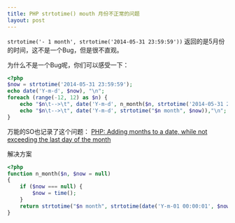 ```yaml
---
title: PHP strtotime() mouth 月份不正常的问题
layout: post
---
```


`strtotime('- 1 month', strtotime('2014-05-31 23:59:59'))`
返回的是5月份的时间，这不是一个Bug，但是很不直观。

为什么不是一个Bug呢，你们可以感受一下：

```php
<?php
$now = strtotime('2014-05-31 23:59:59');
echo date('Y-m-d', $now), "\n";
foreach (range(-12, 12) as $n) {
    echo "$n\t-->\t", date('Y-m-d', n_month($n, strtotime('2014-05-31 23:59:59'))),"\n";
    echo "$n\t-->\t", date('Y-m-d', strtotime("$n month", $now)),"\n";
}
```

万能的SO也记录了这个问题：
[PHP: Adding months to a date, while not exceeding the last day of the month](http://stackoverflow.com/questions/5760262/php-adding-months-to-a-date-while-not-exceeding-the-last-day-of-the-month)

解决方案

```php
<?php
function n_month($n, $now = null)
{
    if ($now === null) {
        $now = time();
    }
    return strtotime("$n month", strtotime(date('Y-m-01 00:00:01', $now)));
}
```
